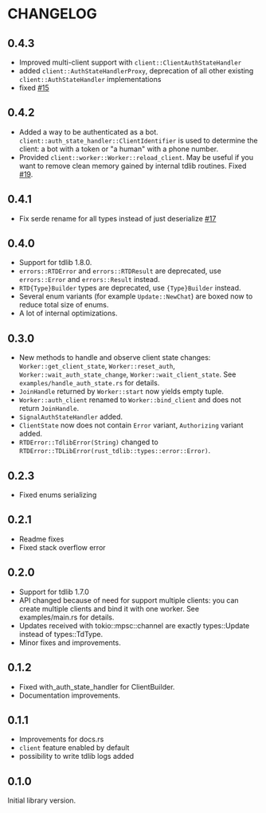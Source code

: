 CHANGELOG
===
## 0.4.3
* Improved multi-client support with `client::ClientAuthStateHandler`
* added `client::AuthStateHandlerProxy`, deprecation of all other existing `client::AuthStateHandler` implementations
* fixed [#15](https://github.com/antonio-antuan/rust-tdlib/issues/15)

## 0.4.2
* Added a way to be authenticated as a bot. `client::auth_state_handler::ClientIdentifier` is used to determine the client: a bot with a token or "a human" with a phone number.
* Provided `client::worker::Worker::reload_client`. May be useful if you want to remove clean memory gained by internal tdlib routines. Fixed [#19](https://github.com/antonio-antuan/rust-tdlib/issues/19).

## 0.4.1
* Fix serde rename for all types instead of just deserialize [#17](https://github.com/aCLr/rust-tdlib/pull/17)

## 0.4.0
* Support for tdlib 1.8.0.
* `errors::RTDError` and `errors::RTDResult` are deprecated, use `errors::Error` and `errors::Result` instead.
* `RTD{Type}Builder` types are deprecated, use `{Type}Builder` instead.
* Several enum variants (for example `Update::NewChat`) are boxed now to reduce total size of enums.
* A lot of internal optimizations.

## 0.3.0
* New methods to handle and observe client state changes: `Worker::get_client_state`, `Worker::reset_auth`, `Worker::wait_auth_state_change`, `Worker::wait_client_state`. See `examples/handle_auth_state.rs` for details.
* `JoinHandle` returned by `Worker::start` now yields empty tuple.  
* `Worker::auth_client` renamed to `Worker::bind_client` and does not return `JoinHandle`.
* `SignalAuthStateHandler` added.
* `ClientState` now does not contain `Error` variant, `Authorizing` variant added.
* `RTDError::TdlibError(String)` changed to `RTDError::TDLibError(rust_tdlib::types::error::Error)`.

## 0.2.3
* Fixed enums serializing

## 0.2.1
* Readme fixes
* Fixed stack overflow error

## 0.2.0
* Support for tdlib 1.7.0
* API changed because of need for support multiple clients: you can create multiple clients and bind it with one worker. See examples/main.rs for details.
* Updates received with tokio::mpsc::channel are exactly types::Update instead of types::TdType.
* Minor fixes and improvements.

## 0.1.2
* Fixed with_auth_state_handler for ClientBuilder.
* Documentation improvements.

## 0.1.1
* Improvements for docs.rs
* `client` feature enabled by default
* possibility to write tdlib logs added

## 0.1.0
Initial library version. 